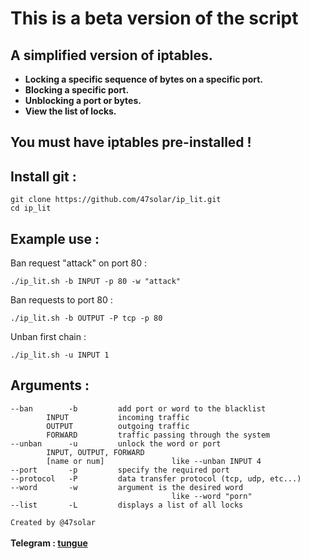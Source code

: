 # This is a beta version of the script

## A simplified version of iptables.
<a><strong><bold>
* Locking a specific sequence of bytes on a specific port.<br>
* Blocking a specific port.<br>
* Unblocking a port or bytes.<br>
* View the list of locks.<br>
</bold></strong></a>

## You must have iptables pre-installed !

## Install git :
```
git clone https://github.com/47solar/ip_lit.git
cd ip_lit
```

## Example use :

Ban request "attack" on port 80 :
```
./ip_lit.sh -b INPUT -p 80 -w "attack"
```
Ban requests to port 80 :
```
./ip_lit.sh -b OUTPUT -P tcp -p 80
```
Unban first chain :
```
./ip_lit.sh -u INPUT 1
```
## Arguments :
```
--ban        -b         add port or word to the blacklist
        INPUT           incoming traffic
        OUTPUT          outgoing traffic
        FORWARD         traffic passing through the system
--unban      -u         unlock the word or port
        INPUT, OUTPUT, FORWARD
        [name or num]               like --unban INPUT 4
--port       -p         specify the required port
--protocol   -P         data transfer protocol (tcp, udp, etc...)
--word       -w         argument is the desired word
                                    like --word "porn"
--list       -L         displays a list of all locks
```
```Created by @47solar```<br>
<br><strong>Telegram : <a href="https://t.me/tungueoffensive">tungue</a></strong>
